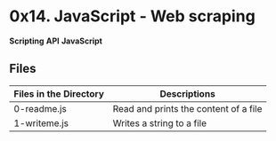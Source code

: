 # 0x14. JavaScript - Web scraping

**Scripting** **API** **JavaScript**

## Files

| Files in the Directory | Descriptions                          |
| ---------------------- | ------------------------------------- |
| 0-readme.js            | Read and prints the content of a file |
| 1-writeme.js           | Writes a string to a file             |
